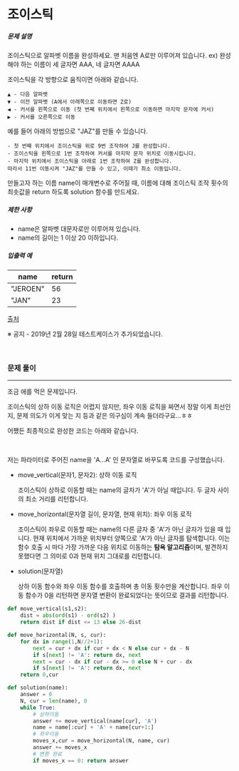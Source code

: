 # 조이스틱

##### 문제 설명

조이스틱으로 알파벳 이름을 완성하세요. 맨 처음엔 A로만 이루어져 있습니다.
ex) 완성해야 하는 이름이 세 글자면 AAA, 네 글자면 AAAA

조이스틱을 각 방향으로 움직이면 아래와 같습니다.

```
▲ - 다음 알파벳
▼ - 이전 알파벳 (A에서 아래쪽으로 이동하면 Z로)
◀ - 커서를 왼쪽으로 이동 (첫 번째 위치에서 왼쪽으로 이동하면 마지막 문자에 커서)
▶ - 커서를 오른쪽으로 이동
```

예를 들어 아래의 방법으로 "JAZ"를 만들 수 있습니다.

```
- 첫 번째 위치에서 조이스틱을 위로 9번 조작하여 J를 완성합니다.
- 조이스틱을 왼쪽으로 1번 조작하여 커서를 마지막 문자 위치로 이동시킵니다.
- 마지막 위치에서 조이스틱을 아래로 1번 조작하여 Z를 완성합니다.
따라서 11번 이동시켜 "JAZ"를 만들 수 있고, 이때가 최소 이동입니다.
```

만들고자 하는 이름 name이 매개변수로 주어질 때, 이름에 대해 조이스틱 조작 횟수의 최솟값을 return 하도록 solution 함수를 만드세요.

##### 제한 사항

* name은 알파벳 대문자로만 이루어져 있습니다.
* name의 길이는 1 이상 20 이하입니다.

##### 입출력 예

| name     | return |
| -------- | ------ |
| "JEROEN" | 56     |
| "JAN"    | 23     |

[출처](https://commissies.ch.tudelft.nl/chipcie/archief/2010/nwerc/nwerc2010.pdf)

※ 공지 - 2019년 2월 28일 테스트케이스가 추가되었습니다.

<br>



### 문제 풀이

---

조금 애를 먹은 문제입니다. 

조이스틱의 상하 이동 로직은 어렵지 않지만, 좌우 이동 로직을 짜면서 정말 이게 최선인지, 문제 의도가 이게 맞는 지 등과 같은 의구심이 계속 들더라구요...ㅎㅎ

어쨌든 최종적으로 완성한 코드는 아래와 같습니다. 

<br>

저는 파라미터로 주어진 name을 'A...A' 인 문자열로 바꾸도록 코드를 구성했습니다. 

* move_vertical(문자1, 문자2): 상하 이동 로직

    조이스틱이 상하로 이동할 때는 name의 글자가 'A'가 아닐 때입니다. 두 글자 사이의 최소 거리를 리턴합니다. 

* move_horizontal(문자열 길이, 문자열, 현재 위치): 좌우 이동 로직

    조이스틱이 좌우로 이동할 때는 name의 다른 글자 중 'A'가 아닌 글자가 있을 때 입니다. 현재 위치에서 가까운 위치부터 양쪽으로  'A'가 아닌 글자를 탐색합니다. 이는 함수 호출 시 마다 가장 가까운 다음 위치로 이동하는 **탐욕 알고리즘**이며, 발견하지 못했다면 그 의미로 0과 현재 위치 그대로를 리턴합니다. 

* solution(문자열)

    상하 이동 함수와 좌우 이동 함수를 호출하며 총 이동 횟수만을 계산합니다. 좌우 이동 함수가 0을 리턴하면 문자열 변환이 완료되었다는 뜻이므로 결과를 리턴합니다. 

```python
def move_vertical(s1,s2):
    dist = abs(ord(s1) - ord(s2) )
    return dist if dist <= 13 else 26-dist

def move_horizontal(N, s, cur):
    for dx in range(1,N//2+1):
        next = cur + dx if cur + dx < N else cur + dx - N
        if s[next] != 'A': return dx, next
        next = cur - dx if cur - dx >= 0 else N + cur - dx
        if s[next] != 'A': return dx, next
    return 0,cur

def solution(name):
    answer = 0
    N, cur = len(name), 0
    while True:
        # 상하이동
        answer += move_vertical(name[cur], 'A')   
        name = name[:cur] + 'A' + name[cur+1:]
        # 좌우이동
        moves_x,cur = move_horizontal(N, name, cur)
        answer += moves_x
        # 변환 완료
        if moves_x == 0: return answer
```

